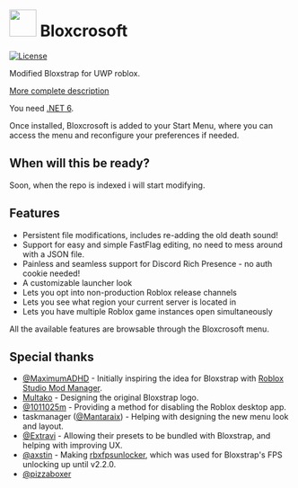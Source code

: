 # <img src="https://raw.githubusercontent.com/PacfcpOFC/bloxscrosoft/main/Images/Bloxscrosoft.png" width="48"/> Bloxcrosoft

[![License](https://img.shields.io/github/license/pizzaboxer/bloxstrap)](https://github.com/pizzaboxer/bloxstrap/blob/main/LICENSE)

Modified Bloxstrap for UWP roblox.

[More complete description](https://github.com/pizzabloxer/bloxstrap)

You need [.NET 6](https://aka.ms/dotnet-core-applaunch?missing_runtime=true&arch=x64&rid=win11-x64&apphost_version=6.0.16&gui=true).

Once installed, Bloxcrosoft is added to your Start Menu, where you can access the menu and reconfigure your preferences if needed.

## When will this be ready?
Soon, when the repo is indexed i will start modifying.

## Features

* Persistent file modifications, includes re-adding the old death sound!
* Support for easy and simple FastFlag editing, no need to mess around with a JSON file.
* Painless and seamless support for Discord Rich Presence - no auth cookie needed!
* A customizable launcher look
* Lets you opt into non-production Roblox release channels
* Lets you see what region your current server is located in
* Lets you have multiple Roblox game instances open simultaneously

All the available features are browsable through the Bloxcrosoft menu.

## Special thanks
* [@MaximumADHD](https://github.com/MaximumADHD) - Initially inspiring the idea for Bloxstrap with [Roblox Studio Mod Manager](https://github.com/MaximumADHD/Roblox-Studio-Mod-Manager).
* [Multako](https://www.roblox.com/users/2485612194/profile) - Designing the original Bloxstrap logo.
* [@1011025m](https://github.com/1011025m) - Providing a method for disabling the Roblox desktop app.
* taskmanager ([@Mantaraix](https://github.com/Mantaraix)) - Helping with designing the new menu look and layout.
* [@Extravi](https://github.com/Extravi) - Allowing their presets to be bundled with Bloxstrap, and helping with improving UX.
* [@axstin](https://github.com/axstin) - Making [rbxfpsunlocker](https://github.com/axstin/rbxfpsunlocker), which was used for Bloxstrap's FPS unlocking up until v2.2.0.
* [@pizzaboxer](https://github.com/pizzaboxer)
